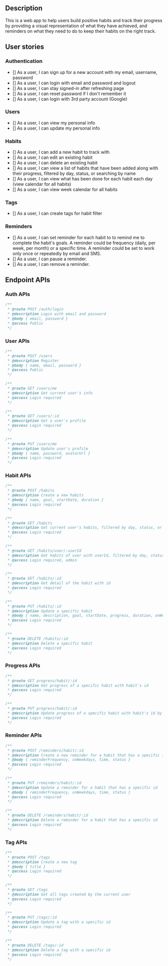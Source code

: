 ## Description

This is a web app to help users build positive habits and track their progress by providing a visual representation of what they have achieved, and reminders on what they need to do to keep their habits on the right track.

## User stories

### Authentication

- [] As a user, I can sign up for a new account with my email, username, password
- [] As a user, I can login with email and password and logout
- [] As a user, I can stay signed-in after refreshing page
- [] As a user, I can reset password if I don't remember it
- [] As a user, I can login with 3rd party account (Google)

### Users

- [] As a user, I can view my personal info
- [] As a user, I can update my personal info

### Habits

- [] As a user, I can add a new habit to track with
- [] As a user, I can edit an existing habit
- [] As a user, I can delete an existing habit
- [] As a user, I can view a list of habits that have been added along with their progress, filtered by day, status, or searching by name
- [] As a user, I can view what has been done for each habit each day (view calendar for all habits)
- [] As a user, I can view week calendar for all habits

### Tags

- [] As a user, I can create tags for habit filter

### Reminders

- [] As a user, I can set reminder for each habit to to remind me to complete the habit's goals. A reminder could be frequency (daily, per week, per month) or a specific time. A reminder could be set to work only once or repeatedly by email and SMS.
- [] As a user, I can pause a reminder.
- [] As a user, I can remove a reminder.

## Endpoint APIs

### Auth APIs

```JavaScript
/**
 * @route POST /auth/login
 * @description Login with email and password
 * @body { email, password }
 * @access Public
 */
```

### User APIs

```JavaScript
/**
 * @route POST /users
 * @description Register
 * @body { name, email, password }
 * @access Public
 */
```

```JavaScript
/**
 * @route GET /users/me
 * @description Get current user's info
 * @access Login required
 */
```

```JavaScript
/**
 * @route GET /users/:id
 * @description Get a user's profile
 * @access Login required
 */
```

```JavaScript
/**
 * @route PUT /users/me
 * @description Update user's profile
 * @body { name, password, avatarUrl }
 * @access Login required
 */
```

### Habit APIs

```JavaScript
/**
 * @route POST /habits
 * @description Create a new habits
 * @body { name, goal, startDate, duration }
 * @access Login required
 */
```

```JavaScript
/**
 * @route GET /habits
 * @description Get current user's habits, filtered by day, status, or searching by name
 * @access Login required
 */
```

```JavaScript
/**
 * @route GET /habits/user/:userId
 * @description Get habits of user with userId, filtered by day, status, or searching by name
 * @access Login required, admin
 */
```

```JavaScript
/**
 * @route GET /habits/:id
 * @description Get detail of the habit with id
 * @access Login required
 */
```

```JavaScript
/**
 * @route PUT /habits/:id
 * @description Update a specific habit
 * @body { name, description, goal, startDate, progress, duration, onWeekdays, reminders }
 * @access Login required
 */
```

```JavaScript
/**
 * @route DELETE /habits/:id
 * @description Delete a specific habit
 * @access Login required
 */
```

### Progress APIs

```JavaScript
/**
 * @route GET progress/habit/:id
 * @description Get progress of a specific habit with habit's id
 * @access Login required
 */
```

```JavaScript
/**
 * @route PUT progress/habit/:id
 * @description Update progress of a specific habit with habit's id by {status, duration, progressValue, time}
 * @access Login required
 */
```

### Reminder APIs

```JavaScript
/**
 * @route POST /reminders/habit/:id
 * @description Create a new reminder for a habit that has a specific id
 * @body { reminderFrequency, onWeekdays, time, status }
 * @access Login required
 */
```

```JavaScript
/**
 * @route PUT /reminders/habit/:id
 * @description Update a reminder for a habit that has a specific id
 * @body { reminderFrequency, onWeekdays, time, status }
 * @access Login required
 */
```

```JavaScript
/**
 * @route DELETE /reminders/habit/:id
 * @description Delete a reminder for a habit that has a specific id
 * @access Login required
 */
```

### Tag APIs

```JavaScript
/**
 * @route POST /tags
 * @description Create a new tag
 * @body { title }
 * @access Login required
 */
```

```JavaScript
/**
 * @route GET /tags
 * @description Get all tags created by the current user
 * @access Login required
 */
```

```JavaScript
/**
 * @route PUT /tags/:id
 * @description Update a tag with a specific id
 * @access Login required
 */
```

```JavaScript
/**
 * @route DELETE /tags/:id
 * @description Delete a tag with a specific id
 * @access Login required
 */
```
